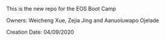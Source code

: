 This is the new repo for the EOS Boot Camp

Owners: Weicheng Xue, Zejia Jing and Aanuoluwapo Ojelade

Creation Date: 04/09/2020
